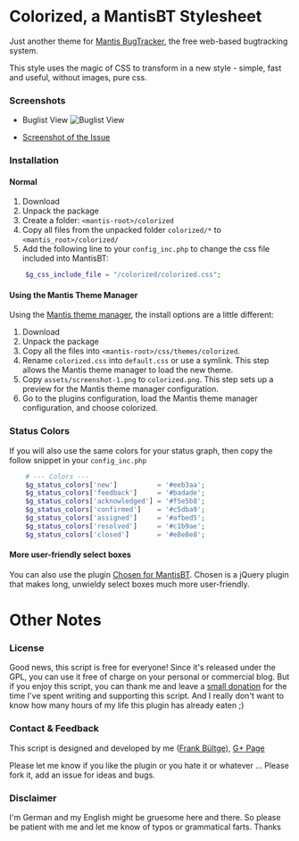 # Colorized, a MantisBT Stylesheet

Just another theme for [Mantis BugTracker](http://www.mantisbt.org/), the free web-based bugtracking system.

This style uses the magic of CSS to transform in a new style - simple, fast and useful, without images, pure css.

### Screenshots
 * Buglist View
![Buglist View](https://raw.github.com/bueltge/MantisBT-Colorized/master/assets/screenshot-1.png "Buglist")

 * [Screenshot of the Issue](https://raw.github.com/bueltge/MantisBT-Colorized/master/assets/screenshot-2.png "Issue")

### Installation

#### Normal

 1. Download
 2. Unpack the package
 3. Create a folder: `<mantis-root>/colorized`
 4. Copy all files from the unpacked folder `colorized/*` to `<mantis_root>/colorized/`
 5. Add the following line to your `config_inc.php` to change the css file included into MantisBT:

```php
	$g_css_include_file = "/colorized/colorized.css";
```

#### Using the Mantis Theme Manager

Using the [Mantis theme manager](https://github.com/TimPietrusky/MantisThemeManager), the install options are a little different:

 1. Download
 2. Unpack the package
 3. Copy all the files into `<mantis-root>/css/themes/colorized`.
 4. Rename `colorized.css` into `default.css` or use a symlink. This step allows the Mantis theme manager to load the new theme.
 5. Copy `assets/screenshot-1.png` to `colorized.png`.  This step sets up a preview for the Mantis theme manager configuration.
 6. Go to the plugins configuration, load the Mantis theme manager configuration, and choose colorized.

### Status Colors
If you will also use the same colors for your status graph, then copy the follow snippet in your `config_inc.php`

```php
	# --- Colors ---
	$g_status_colors['new']          = '#eeb3aa';
	$g_status_colors['feedback']     = '#badade';
	$g_status_colors['acknowledged'] = '#f5e5b8';
	$g_status_colors['confirmed']    = '#c5dba9';
	$g_status_colors['assigned']     = '#afbed5';
	$g_status_colors['resolved']     = '#c1b9ae';
	$g_status_colors['closed']       = '#e8e8e8';
```

#### More user-friendly select boxes 
You can also use the plugin [Chosen for MantisBT](https://github.com/bueltge/Chosen-for-MantisBT). Chosen is a jQuery plugin that makes long, unwieldy select boxes much more user-friendly.

# Other Notes

### License
Good news, this script is free for everyone! Since it's released under the GPL, you can use it free of charge on your personal or commercial blog. But if you enjoy this script, you can thank me and leave a [small donation](http://bueltge.de/wunschliste/) for the time I've spent writing and supporting this script. And I really don't want to know how many hours of my life this plugin has already eaten ;)

### Contact & Feedback
This script is designed and developed by me ([Frank Bültge](http://bueltge.de)), [G+ Page](https://plus.google.com/111291152590065605567/about?rel=author)

Please let me know if you like the plugin or you hate it or whatever ... Please fork it, add an issue for ideas and bugs.

### Disclaimer
I'm German and my English might be gruesome here and there. So please be patient with me and let me know of typos or grammatical farts. Thanks
